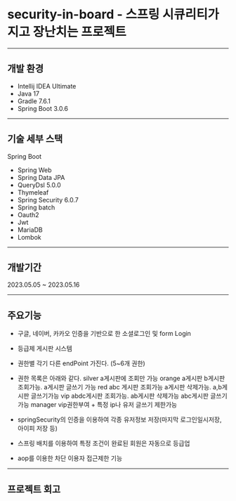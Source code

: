 # security-in-board - 스프링 시큐리티가지고 장난치는 프로젝트

---

## 개발 환경

* Intellij IDEA Ultimate
* Java 17
* Gradle 7.6.1
* Spring Boot 3.0.6

---

## 기술 세부 스택

Spring Boot

* Spring Web
* Spring Data JPA
* QueryDsl 5.0.0
* Thymeleaf
* Spring Security 6.0.7
* Spring batch
* Oauth2
* Jwt
* MariaDB
* Lombok

---

## 개발기간

2023.05.05 ~ 2023.05.16

---

## 주요기능

* 구글, 네이버, 카카오 인증을 기반으로 한 소셜로그인 및 form Login
* 등급제 게시판 시스템
* 권한별 각기 다른 endPoint 가진다. (5~6개 권한)
* 권한 목록은 아래와 같다.
silver a게시판에 조회만 가능
orange a게시판 b게시판 조회가능. a게시판 글쓰기 가능
red    abc 게시판 조회가능 a게시판 삭제가능. a,b게시판 글쓰기가능
vip    abdc게시판 조회가능. ab게시판 삭제가능 abc게시판 글쓰기 가능
manager   vip권한부여 + 특정 ip나 유저 글쓰기 제한가능 

* springSecurity의 인증을 이용하여 각종 유저정보 저장(마지막 로그인일시저장, 아이피 저장 등)
* 스프링 배치를 이용하여 특정 조건이 완료된 회원은 자동으로 등급업
* aop를 이용한 차단 이용자 접근제한 기능

---

## 프로젝트 회고

